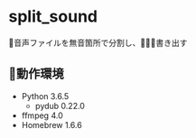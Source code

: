 # split_sound
音声ファイルを無音箇所で分割し、書き出す

## 動作環境
- Python 3.6.5
    - pydub 0.22.0
- ffmpeg 4.0
- Homebrew 1.6.6


